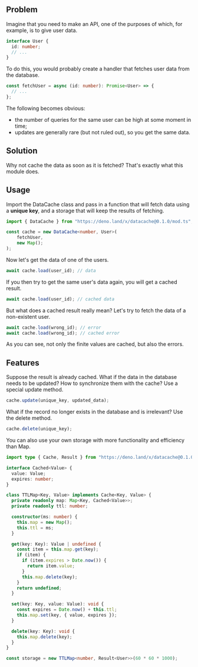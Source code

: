 ## Problem

Imagine that you need to make an API, one of the purposes of which, for example,
is to give user data.

```ts
interface User {
  id: number;
  // ...
}
```

To do this, you would probably create a handler that fetches user data from the
database.

```ts
const fetchUser = async (id: number): Promise<User> => {
  // ...
};
```

The following becomes obvious:

- the number of queries for the same user can be high at some moment in time;
- updates are generally rare (but not ruled out), so you get the same data.

## Solution

Why not cache the data as soon as it is fetched? That's exactly what this module
does.

## Usage

Import the DataCache class and pass in a function that will fetch data using a
**unique key**, and a storage that will keep the results of fetching.

```ts
import { DataCache } from "https://deno.land/x/datacache@0.1.0/mod.ts";

const cache = new DataCache<number, User>(
    fetchUser,
    new Map();
);
```

Now let's get the data of one of the users.

```ts
await cache.load(user_id); // data
```

If you then try to get the same user's data again, you will get a cached result.

```ts
await cache.load(user_id); // cached data
```

But what does a cached result really mean? Let's try to fetch the data of a
non-existent user.

```ts
await cache.load(wrong_id); // error
await cache.load(wrong_id); // cached error
```

As you can see, not only the finite values are cached, but also the errors.

## Features

Suppose the result is already cached. What if the data in the database needs to
be updated? How to synchronize them with the cache? Use a special update method.

```ts
cache.update(unique_key, updated_data);
```

What if the record no longer exists in the database and is irrelevant? Use the
delete method.

```ts
cache.delete(unique_key);
```

You can also use your own storage with more functionality and efficiency than
Map.

```ts
import type { Cache, Result } from "https://deno.land/x/datacache@0.1.0/mod.ts";

interface Cached<Value> {
  value: Value;
  expires: number;
}

class TTLMap<Key, Value> implements Cache<Key, Value> {
  private readonly map: Map<Key, Cached<Value>>;
  private readonly ttl: number;

  constructor(ms: number) {
    this.map = new Map();
    this.ttl = ms;
  }

  get(key: Key): Value | undefined {
    const item = this.map.get(key);
    if (item) {
      if (item.expires > Date.now()) {
        return item.value;
      }
      this.map.delete(key);
    }
    return undefined;
  }

  set(key: Key, value: Value): void {
    const expires = Date.now() + this.ttl;
    this.map.set(key, { value, expires });
  }

  delete(key: Key): void {
    this.map.delete(key);
  }
}

const storage = new TTLMap<number, Result<User>>(60 * 60 * 1000);
```
